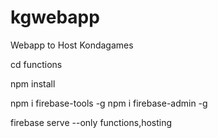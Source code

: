 
# kgwebapp
Webapp to Host Kondagames

cd functions

npm install

npm i firebase-tools -g
npm i firebase-admin -g

firebase serve --only functions,hosting


